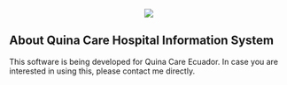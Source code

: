 <p align="center"><img src="https://www.quinacare.org/wp-content/uploads/2017/05/logo-quina-care.svg"></p>

## About Quina Care Hospital Information System
This software is being developed for Quina Care Ecuador. In case you are interested in using this, please contact me directly.
